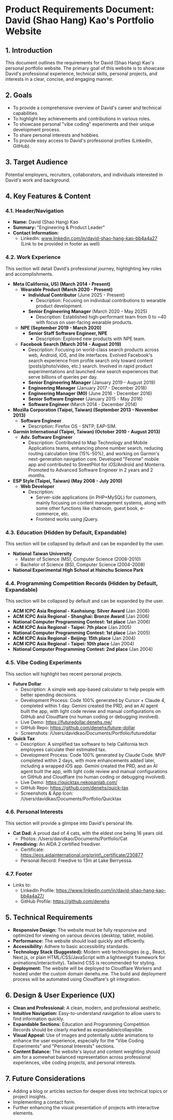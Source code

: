 # **Product Requirements Document: David (Shao Hang) Kao's Portfolio Website**

## **1\. Introduction**

This document outlines the requirements for David (Shao Hang) Kao's personal portfolio website. The primary goal of this website is to showcase David's professional experience, technical skills, personal projects, and interests in a clear, concise, and engaging manner.

## **2\. Goals**

* To provide a comprehensive overview of David's career and technical capabilities.  
* To highlight key achievements and contributions in various roles.  
* To showcase personal "vibe coding" experiments and their unique development process.  
* To share personal interests and hobbies.  
* To provide easy access to David's professional profiles (LinkedIn, GitHub).

## **3\. Target Audience**

Potential employers, recruiters, collaborators, and individuals interested in David's work and background.

## **4\. Key Features & Content**

### **4.1. Header/Navigation**

* **Name:** David (Shao Hang) Kao  
* **Summary:** "Engineering & Product Leader"  
* **Contact Information:**  
  * LinkedIn: www.linkedin.com/in/david-shao-hang-kao-bb4a4a27 (Link to be provided in footer as well)

### **4.2. Work Experience**

This section will detail David's professional journey, highlighting key roles and accomplishments.

* **Meta (California, US) (March 2014 \- Present)**  
  * **Wearable Product (March 2020 \- Present)**  
    * **Individual Contributor** (June 2025 \- Present)  
      * Description: Focusing on individual contributions to wearable product development.  
    * **Senior Engineering Manager** (March 2020 \- May 2025\)  
      * Description: Established high-performant team from 0 to \~40 with focus on user-facing wearable products.  
  * **NPE (September 2019 \- March 2020\)**  
    * **Senior Staff Software Engineer, NPE**  
      * Description: Explored new products with NPE team.  
  * **Facebook Search (March 2014 \- August 2019\)**  
    * Description: Focusing on world-class search products across web, Android, iOS, and lite interfaces. Evolved Facebook's search experience from profile search only toward content (posts/photo/video, etc.) search. Involved in rapid product experimentations and launched new search experiences that serve billions of queries per day.  
    * **Senior Engineering Manager** (January 2019 \- August 2019\)  
    * **Engineering Manager** (January 2017 \- December 2018\)  
    * **Engineering Manager (M0)** (June 2016 \- December 2016\)  
    * **Senior Software Engineer** (January 2015 \- May 2016\)  
    * **Software Engineer** (March 2014 \- December 2014\)  
* **Mozilla Corporation (Taipei, Taiwan) (September 2013 \- November 2013\)**  
  * **Software Engineer**  
    * Description: Firefox OS \- SNTP, EAP-SIM.  
* **Garmin International (Taipei, Taiwan) (October 2010 \- August 2013\)**  
  * **Adv. Software Engineer**  
    * Description: Contributed to Map Technology and Mobile Applications teams, enhancing phone number search, reducing routing calculation time (15%-50%), and working on Garmin's next-generation navigation core. Developed "Ferome" mobile app and contributed to StreetPilot for iOS/Android and Monterra. Promoted to Advanced Software Engineer in 2 years and 2 months.  
* **ESP Style (Taipei, Taiwan) (May 2008 \- July 2010\)**  
  * **Web Developer**  
    * Description:  
      * Server-side applications (in PHP+MySQL) for customers, mainly focusing on content management systems, along with some other functions like chatroom, guest book, e-commerce, etc.  
      * Frontend works using jQuery.

### **4.3. Education (Hidden by Default, Expandable)**

This section will be collapsed by default and can be expanded by the user.

* **National Taiwan University**  
  * Master of Science (MS), Computer Science (2008-2010)  
  * Bachelor of Science (BS), Computer Science (2004-2008)  
* **National Experimental High School at Hsinchu Science Park**

### **4.4. Programming Competition Records (Hidden by Default, Expandable)**

This section will be collapsed by default and can be expanded by the user.

* **ACM ICPC Asia Regional \- Kaohsiung: Silver Award** (Jan 2006\)  
* **ACM ICPC Asia Regional \- Shanghai: Bronze Award** (Jan 2006\)  
* **National Computer Programming Contest: 1st place** (Jan 2006\)  
* **ACM ICPC Asia Regional \- Taipei: 7th place** (Jan 2005\)  
* **National Computer Programming Contest: 1st place** (Jan 2005\)  
* **ACM ICPC Asia Regional \- Beijing: 15th place** (Jan 2004\)  
* **ACM ICPC Asia Regional \- Taipei: 10th place** (Jan 2004\)  
* **National Computer Programming Contest: 2nd place** (Jan 2004\)

### **4.5. Vibe Coding Experiments**

This section will highlight two recent personal projects.

* **Future Dollar**  
  * Description: A simple web app-based calculator to help people with better spending decisions.  
  * Development Process: Code 100% generated by Cursor \+ Claude 4, completed within 1 day. Gemini created the PRD, and an AI agent built the app, with light code review and manual configurations on GitHub and Cloudflare (no human coding or debugging involved).  
  * Live Demo: https://futuredollar.denehs.me/  
  * GitHub Repo: https://github.com/denehs/future-dollar  
  * Screenshots: /Users/davidkao/Documents/Portfolio/futuredollar  
* **Quick Tax**  
  * Description: A simplified tax software to help California tech employees calculate their estimated tax.  
  * Development Process: Code 100% generated by Claude Code. MVP completed within 2 days, with more enhancements added later, including a wrapped iOS app. Gemini created the PRD, and an AI agent built the app, with light code review and manual configurations on GitHub and Cloudflare (no human coding or debugging involved).  
  * Live Demo: https://quicktax.nekopanlab.com/  
  * GitHub Repo: https://github.com/denehs/quick-tax  
  * Screenshots & App Icon: /Users/davidkao/Documents/Portfolio/Quicktax

### **4.6. Personal Interests**

This section will provide a glimpse into David's personal life.

* **Cat Dad:** A proud dad of 4 cats, with the eldest one being 16 years old.  
  * Photos: /Users/davidkao/Documents/Portfolio/Cat  
* **Freediving:** An AIDA 2 certified freediver.  
  * Certificate: https://eos.aidainternational.org/print\_certificate/230877  
  * Personal Record: Freedive to 13m at Lake Berryessa.

### **4.7. Footer**

* Links to:  
  * LinkedIn Profile: https://www.linkedin.com/in/david-shao-hang-kao-bb4a4a27/  
  * GitHub Profile: https://github.com/denehs

## **5\. Technical Requirements**

* **Responsive Design:** The website must be fully responsive and optimized for viewing on various devices (desktop, tablet, mobile).  
* **Performance:** The website should load quickly and efficiently.  
* **Accessibility:** Adhere to basic accessibility standards.  
* **Technology Stack (Suggested):** Modern web technologies (e.g., React, Next.js, or plain HTML/CSS/JavaScript with a lightweight framework for animations/interactivity). Tailwind CSS is recommended for styling.  
* **Deployment:** The website will be deployed to Cloudflare Workers and hosted under the custom domain denehs.me. The build and deployment process will be automated using Cloudflare's git integration.

## **6\. Design & User Experience (UX)**

* **Clean and Professional:** A clean, modern, and professional aesthetic.  
* **Intuitive Navigation:** Easy-to-understand navigation to allow users to find information quickly.  
* **Expandable Sections:** Education and Programming Competition Records should be clearly marked as expandable/collapsible.  
* **Visual Appeal:** Use of images and potentially subtle animations to enhance the user experience, especially for the "Vibe Coding Experiments" and "Personal Interests" sections.  
* **Content Balance:** The website's layout and content weighting should aim for a somewhat balanced representation across professional experiences, vibe coding projects, and personal interests.

## **7\. Future Considerations**

* Adding a blog or articles section for deeper dives into technical topics or project insights.  
* Implementing a contact form.  
* Further enhancing the visual presentation of projects with interactive elements.